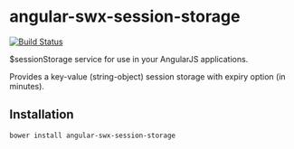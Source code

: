 # angular-swx-session-storage

[![Build Status](https://travis-ci.org/scriptwerx/angular-swx-session-storage.svg?branch=master)](https://travis-ci.org/scriptwerx/angular-swx-session-storage)

$sessionStorage service for use in your AngularJS applications.

Provides a key-value (string-object) session storage with expiry option (in minutes).

## Installation

    bower install angular-swx-session-storage
